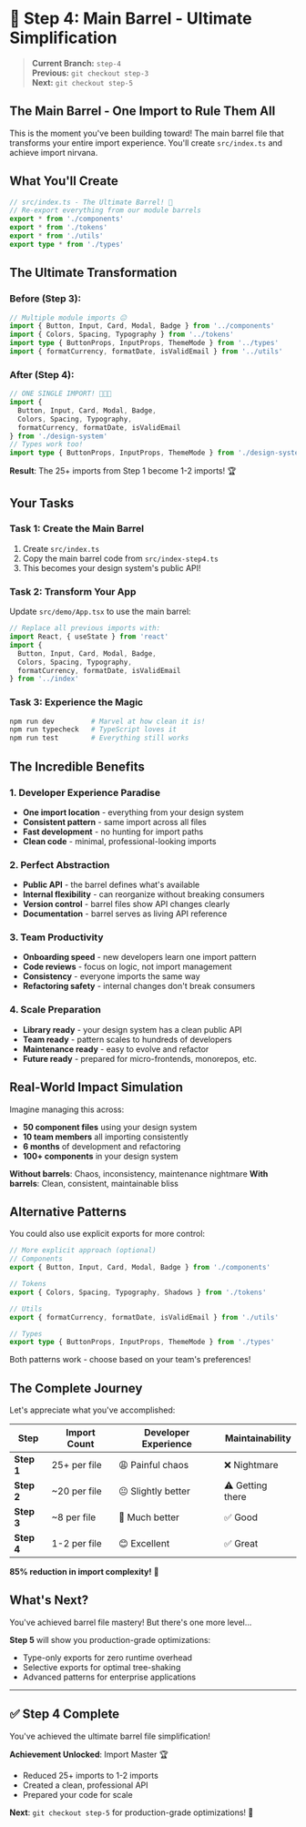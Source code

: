 # 🎯 Step 4: Main Barrel - Ultimate Simplification

> **Current Branch:** `step-4`  
> **Previous:** `git checkout step-3`  
> **Next:** `git checkout step-5`

## The Main Barrel - One Import to Rule Them All

This is the moment you've been building toward! The main barrel file that transforms your entire import experience. You'll create `src/index.ts` and achieve import nirvana.

## What You'll Create

```typescript
// src/index.ts - The Ultimate Barrel! 🎯
// Re-export everything from our module barrels
export * from './components'
export * from './tokens'  
export * from './utils'
export type * from './types'
```

## The Ultimate Transformation

### Before (Step 3):
```typescript
// Multiple module imports 😐
import { Button, Input, Card, Modal, Badge } from '../components'
import { Colors, Spacing, Typography } from '../tokens'
import type { ButtonProps, InputProps, ThemeMode } from '../types'
import { formatCurrency, formatDate, isValidEmail } from '../utils'
```

### After (Step 4):
```typescript
// ONE SINGLE IMPORT! 🎉✨🚀
import { 
  Button, Input, Card, Modal, Badge,
  Colors, Spacing, Typography,
  formatCurrency, formatDate, isValidEmail
} from './design-system'
// Types work too!
import type { ButtonProps, InputProps, ThemeMode } from './design-system'
```

**Result**: The 25+ imports from Step 1 become 1-2 imports! 🏆

## Your Tasks

### Task 1: Create the Main Barrel
1. Create `src/index.ts`
2. Copy the main barrel code from `src/index-step4.ts`
3. This becomes your design system's public API!

### Task 2: Transform Your App
Update `src/demo/App.tsx` to use the main barrel:

```typescript
// Replace all previous imports with:
import React, { useState } from 'react'
import { 
  Button, Input, Card, Modal, Badge,
  Colors, Spacing, Typography,
  formatCurrency, formatDate, isValidEmail
} from '../index'
```

### Task 3: Experience the Magic
```bash
npm run dev         # Marvel at how clean it is!
npm run typecheck   # TypeScript loves it
npm run test        # Everything still works
```

## The Incredible Benefits

### 1. Developer Experience Paradise
- **One import location** - everything from your design system
- **Consistent pattern** - same import across all files  
- **Fast development** - no hunting for import paths
- **Clean code** - minimal, professional-looking imports

### 2. Perfect Abstraction
- **Public API** - the barrel defines what's available
- **Internal flexibility** - can reorganize without breaking consumers
- **Version control** - barrel files show API changes clearly
- **Documentation** - barrel serves as living API reference

### 3. Team Productivity
- **Onboarding speed** - new developers learn one import pattern
- **Code reviews** - focus on logic, not import management
- **Consistency** - everyone imports the same way
- **Refactoring safety** - internal changes don't break consumers

### 4. Scale Preparation
- **Library ready** - your design system has a clean public API
- **Team ready** - pattern scales to hundreds of developers
- **Maintenance ready** - easy to evolve and refactor
- **Future ready** - prepared for micro-frontends, monorepos, etc.

## Real-World Impact Simulation

Imagine managing this across:
- **50 component files** using your design system
- **10 team members** all importing consistently
- **6 months** of development and refactoring
- **100+ components** in your design system

**Without barrels**: Chaos, inconsistency, maintenance nightmare
**With barrels**: Clean, consistent, maintainable bliss

## Alternative Patterns

You could also use explicit exports for more control:

```typescript
// More explicit approach (optional)
// Components
export { Button, Input, Card, Modal, Badge } from './components'

// Tokens  
export { Colors, Spacing, Typography, Shadows } from './tokens'

// Utils
export { formatCurrency, formatDate, isValidEmail } from './utils'

// Types
export type { ButtonProps, InputProps, ThemeMode } from './types'
```

Both patterns work - choose based on your team's preferences!

## The Complete Journey

Let's appreciate what you've accomplished:

| Step | Import Count | Developer Experience | Maintainability |
|------|-------------|---------------------|----------------|
| **Step 1** | 25+ per file | 😩 Painful chaos | ❌ Nightmare |
| **Step 2** | ~20 per file | 😐 Slightly better | ⚠️ Getting there |
| **Step 3** | ~8 per file | 🙂 Much better | ✅ Good |
| **Step 4** | 1-2 per file | 😊 Excellent | ✅ Great |

**85% reduction in import complexity!** 🎯

## What's Next?

You've achieved barrel file mastery! But there's one more level...

**Step 5** will show you production-grade optimizations:
- Type-only exports for zero runtime overhead
- Selective exports for optimal tree-shaking
- Advanced patterns for enterprise applications

---

## ✅ Step 4 Complete

You've achieved the ultimate barrel file simplification!

**Achievement Unlocked**: Import Master 🏆
- Reduced 25+ imports to 1-2 imports
- Created a clean, professional API
- Prepared your code for scale

**Next**: `git checkout step-5` for production-grade optimizations! 🚀